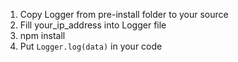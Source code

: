 1. Copy Logger from pre-install folder to your source
2. Fill your_ip_address into Logger file
3. npm install
4. Put `Logger.log(data)` in your code
